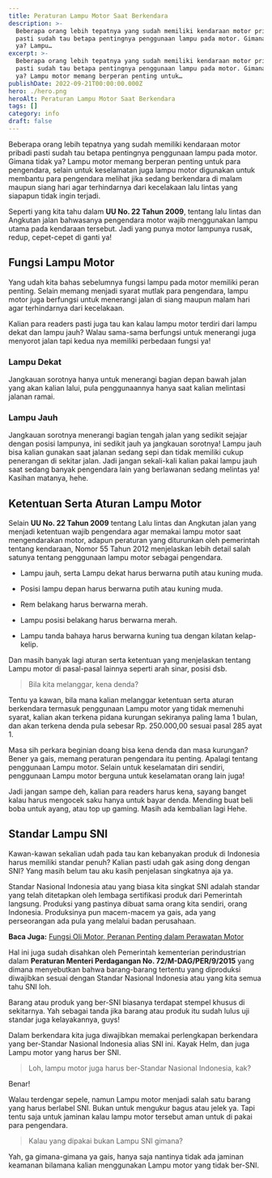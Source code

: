```yaml
---
title: Peraturan Lampu Motor Saat Berkendara
description: >-
  Beberapa orang lebih tepatnya yang sudah memiliki kendaraan motor pribadi
  pasti sudah tau betapa pentingnya penggunaan lampu pada motor. Gimana tidak
  ya? Lampu…
excerpt: >-
  Beberapa orang lebih tepatnya yang sudah memiliki kendaraan motor pribadi
  pasti sudah tau betapa pentingnya penggunaan lampu pada motor. Gimana tidak
  ya? Lampu motor memang berperan penting untuk…
publishDate: 2022-09-21T00:00:00.000Z
hero: ./hero.png
heroAlt: Peraturan Lampu Motor Saat Berkendara
tags: []
category: info
draft: false
---
```


Beberapa orang lebih tepatnya yang sudah memiliki kendaraan motor pribadi pasti sudah tau betapa pentingnya penggunaan lampu pada motor. Gimana tidak ya? Lampu motor memang berperan penting untuk para pengendara, selain untuk keselamatan juga lampu motor digunakan untuk membantu para pengendara melihat jika sedang berkendara di malam maupun siang hari agar terhindarnya dari kecelakaan lalu lintas yang siapapun tidak ingin terjadi.

Seperti yang kita tahu dalam **UU No. 22 Tahun 2009**, tentang lalu lintas dan Angkutan jalan bahwasanya pengendara motor wajib menggunakan lampu utama pada kendaraan tersebut. Jadi yang punya motor lampunya rusak, redup, cepet-cepet di ganti ya!

## Fungsi Lampu Motor

Yang udah kita bahas sebelumnya fungsi lampu pada motor memiliki peran penting. Selain memang menjadi syarat mutlak para pengendara, lampu motor juga berfungsi untuk menerangi jalan di siang maupun malam hari agar terhindarnya dari kecelakaan.

Kalian para readers pasti juga tau kan kalau lampu motor terdiri dari lampu dekat dan lampu jauh? Walau sama-sama berfungsi untuk menerangi juga menyorot jalan tapi kedua nya memiliki perbedaan fungsi ya!

### Lampu Dekat

Jangkauan sorotnya hanya untuk menerangi bagian depan bawah jalan yang akan kalian lalui, pula penggunaannya hanya saat kalian melintasi jalanan ramai.

### Lampu Jauh

Jangkauan sorotnya menerangi bagian tengah jalan yang sedikit sejajar dengan posisi lampunya, ini sedikit jauh ya jangkauan sorotnya! Lampu jauh bisa kalian gunakan saat jalanan sedang sepi dan tidak memiliki cukup penerangan di sekitar jalan. Jadi jangan sekali-kali kalian pakai lampu jauh saat sedang banyak pengendara lain yang berlawanan sedang melintas ya! Kasihan matanya, hehe.

## Ketentuan Serta Aturan Lampu Motor

Selain **UU No. 22 Tahun 2009** tentang Lalu lintas dan Angkutan jalan yang menjadi ketentuan wajib pengendara agar memakai lampu motor saat mengendarakan motor, adapun peraturan yang diturunkan oleh pemerintah tentang kendaraan, Nomor 55 Tahun 2012 menjelaskan lebih detail salah satunya tentang penggunaan lampu motor sebagai pengendara.

- Lampu jauh, serta Lampu dekat harus berwarna putih atau kuning muda.

- Posisi lampu depan harus berwarna putih atau kuning muda.

- Rem belakang harus berwarna merah.

- Lampu posisi belakang harus berwarna merah.

- Lampu tanda bahaya harus berwarna kuning tua dengan kilatan kelap-kelip.

Dan masih banyak lagi aturan serta ketentuan yang menjelaskan tentang Lampu motor di pasal-pasal lainnya seperti arah sinar, posisi dsb.

> Bila kita melanggar, kena denda?

Tentu ya kawan, bila mana kalian melanggar ketentuan serta aturan berkendara termasuk penggunaan Lampu motor yang tidak memenuhi syarat, kalian akan terkena pidana kurungan sekiranya paling lama 1 bulan, dan akan terkena denda pula sebesar Rp. 250.000,00 sesuai pasal 285 ayat 1.

Masa sih perkara beginian doang bisa kena denda dan masa kurungan? Bener ya gais, memang peraturan pengendara itu penting. Apalagi tentang penggunaan Lampu motor. Selain untuk keselamatan diri sendiri, penggunaan Lampu motor berguna untuk keselamatan orang lain juga!

Jadi jangan sampe deh, kalian para readers harus kena, sayang banget kalau harus mengocek saku hanya untuk bayar denda. Mending buat beli boba untuk ayang, atau top up gaming. Masih ada kembalian lagi Hehe.

## Standar Lampu SNI

Kawan-kawan sekalian udah pada tau kan kebanyakan produk di Indonesia harus memiliki standar penuh? Kalian pasti udah gak asing dong dengan SNI? Yang masih belum tau aku kasih penjelasan singkatnya aja ya.

Standar Nasional Indonesia atau yang biasa kita singkat SNI adalah standar yang telah ditetapkan oleh lembaga sertifikasi produk dari Pemerintah langsung. Produksi yang pastinya dibuat sama orang kita sendiri, orang Indonesia. Produksinya pun macem-macem ya gais, ada yang perseorangan ada pula yang melalui badan perusahaan.

**Baca Juga:** [Fungsi Oli Motor, Peranan Penting dalam Perawatan Motor](/blog/fungsi-oli-motor-peranan-penting-dalam-perawatan-motor/)

Hal ini juga sudah disahkan oleh Pemerintah kementerian perindustrian dalam **Peraturan Menteri Perdagangan No. 72/M-DAG/PER/9/2015** yang dimana menyebutkan bahwa barang-barang tertentu yang diproduksi diwajibkan sesuai dengan Standar Nasional Indonesia atau yang kita semua tahu SNI loh.

Barang atau produk yang ber-SNI biasanya terdapat stempel khusus di sekitarnya. Yah sebagai tanda jika barang atau produk itu sudah lulus uji standar juga kelayakannya, guys!

Dalam berkendara kita juga diwajibkan memakai perlengkapan berkendara yang ber-Standar Nasional Indonesia alias SNI ini. Kayak Helm, dan juga Lampu motor yang harus ber SNI.

> Loh, lampu motor juga harus ber-Standar Nasional Indonesia, kak?

Benar!

Walau terdengar sepele, namun Lampu motor menjadi salah satu barang yang harus berlabel SNI. Bukan untuk mengukur bagus atau jelek ya. Tapi tentu saja untuk jaminan kalau lampu motor tersebut aman untuk di pakai para pengendara.

> Kalau yang dipakai bukan Lampu SNI gimana?

Yah, ga gimana-gimana ya gais, hanya saja nantinya tidak ada jaminan keamanan bilamana kalian menggunakan Lampu motor yang tidak ber-SNI.

